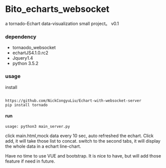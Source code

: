 # Bito_echarts_websocket
a tornado-Echart data-visualization small project。
v0.1


### dependency

* tornaodo_websocket
* echartJS4.1.0.rc2
* Jquery1.4
* python 3.5.2



### usage
install 

```shell

https://github.com/NickCongyuLiu/Echart-with-websocket-server
pip install tornado
```


#### run

```shell
usage: python3 main_server.py

```
click main.html,mock data every 10 sec, auto refreshed the echart.
Click add, it will take those list to concat. switch to the second tabs, it will display the whole data in a echart line-chart.


Have no time to use VUE and bootstrap.
It is nice to have, but will add those feature if need in future.
